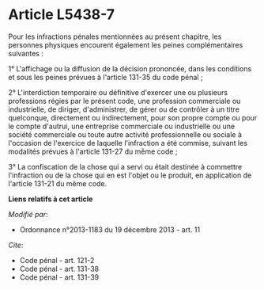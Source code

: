 # Article L5438-7

Pour les infractions pénales mentionnées au présent chapitre, les personnes physiques encourent également les peines
complémentaires suivantes : 

1° L'affichage ou la diffusion de la décision prononcée, dans les conditions et sous les peines prévues à l'article 131-35 du
code pénal ; 

2° L'interdiction temporaire ou définitive d'exercer une ou plusieurs professions régies par le présent code, une profession
commerciale ou industrielle, de diriger, d'administrer, de gérer ou de contrôler à un titre quelconque, directement ou
indirectement, pour son propre compte ou pour le compte d'autrui, une entreprise commerciale ou industrielle ou une société
commerciale ou toute autre activité professionnelle ou sociale à l'occasion de l'exercice de laquelle l'infraction a été
commise, suivant les modalités prévues à l'article 131-27 du même code ; 

3° La confiscation de la chose qui a servi ou était destinée à commettre l'infraction ou de la chose qui en est l'objet ou le
produit, en application de l'article 131-21 du même code.

**Liens relatifs à cet article**

_Modifié par_:

  - Ordonnance n°2013-1183 du 19 décembre 2013 - art. 11

_Cite_:

  - Code pénal - art. 121-2
  - Code pénal - art. 131-38
  - Code pénal - art. 131-39
